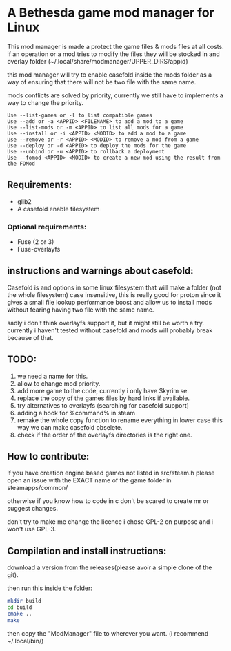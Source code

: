 
# A Bethesda game mod manager for Linux

This mod manager is made a protect the game files & mods files at all costs.
if an operation or a mod tries to modify the files they will be stocked in and overlay folder (~/.local/share/modmanager/UPPER_DIRS/appid)

this mod manager will try to enable casefold inside the mods folder as a way of ensuring that there will not be two file with the same name.

mods conflicts are solved by priority, currently we still have to implements
a way to change the priority.


```
Use --list-games or -l to list compatible games
Use --add or -a <APPID> <FILENAME> to add a mod to a game
Use --list-mods or -m <APPID> to list all mods for a game
Use --install or -i <APPID> <MODID> to add a mod to a game
Use --remove or -r <APPID> <MODID> to remove a mod from a game
Use --deploy or -d <APPID> to deploy the mods for the game
Use --unbind or -u <APPID> to rollback a deployment
Use --fomod <APPID> <MODID> to create a new mod using the result from the FOMod
```

## Requirements:
* glib2
* A casefold enable filesystem

### Optional requirements:
* Fuse (2 or 3)
* Fuse-overlayfs

## instructions and warnings about casefold:
Casefold is and options in some linux filesystem that will make a folder (not the whole filesystem) case insensitive, this is really good for proton since it gives a small file lookup performance boost and allow us to install mods without fearing having two file with the same name.

sadly i don't think overlayfs support it, but it might still be worth a try. currently i haven't tested without casefold and mods will probably break because of that.



## TODO:
1. we need a name for this.
2. allow to change mod priority.
3. add more game to the code, currently i only have Skyrim se.
4. replace the copy of the games files by hard links if available.
5. try alternatives to overlayfs (searching for casefold support)
6. adding a hook for %command% in steam
7. remake the whole copy function to rename everything in lower case this way we can make casefold obselete.
8. check if the order of the overlayfs directories is the right one.

## How to contribute:
if you have creation engine based games not listed in src/steam.h
please open an issue with the EXACT name of the game folder in steamapps/common/

otherwise if you know how to code in c don't be scared to create mr or suggest changes.

don't try to make me change the licence i chose GPL-2 on purpose and i won't use GPL-3.

## Compilation and install instructions:
download a version from the releases(please avoir a simple clone of the git).

then run this inside the folder:
```bash
mkdir build
cd build
cmake ..
make
```

then copy the "ModManager" file to wherever you want. (i recommend ~/.local/bin/)
